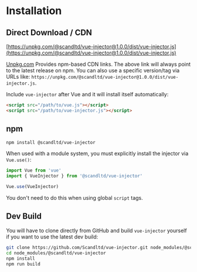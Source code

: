 # Installation

## Direct Download / CDN

[https://unpkg.com/@scandltd/vue-injector@1.0.0/dist/vue-injector.js](https://unpkg.com/@scandltd/vue-injector@1.0.0/dist/vue-injector.js)

<!--email_off-->
[Unpkg.com](https://unpkg.com) Provides npm-based CDN links. The above link will always point to the latest release on npm. You can also use a specific version/tag via URLs like:  `https://unpkg.com/@scandltd/vue-injector@1.0.0/dist/vue-injector.js`.
<!--/email_off-->

Include `vue-injector` after Vue and it will install itself automatically:

``` html
<script src="/path/to/vue.js"></script>
<script src="/path/to/vue-injector.js"></script>
```

## npm

``` bash
npm install @scandltd/vue-injector
```

When used with a module system, you must explicitly install the injector via `Vue.use()`:

``` js
import Vue from 'vue'
import { VueInjector } from '@scandltd/vue-injector'

Vue.use(VueInjector)
```

You don't need to do this when using global `script` tags.

## Dev Build

You will have to clone directly from GitHub and build `vue-injector` yourself if you want to use the latest dev build:

``` bash
git clone https://github.com/Scandltd/vue-injector.git node_modules/@scandltd/vue-injector
cd node_modules/@scandltd/vue-injector
npm install
npm run build
```
